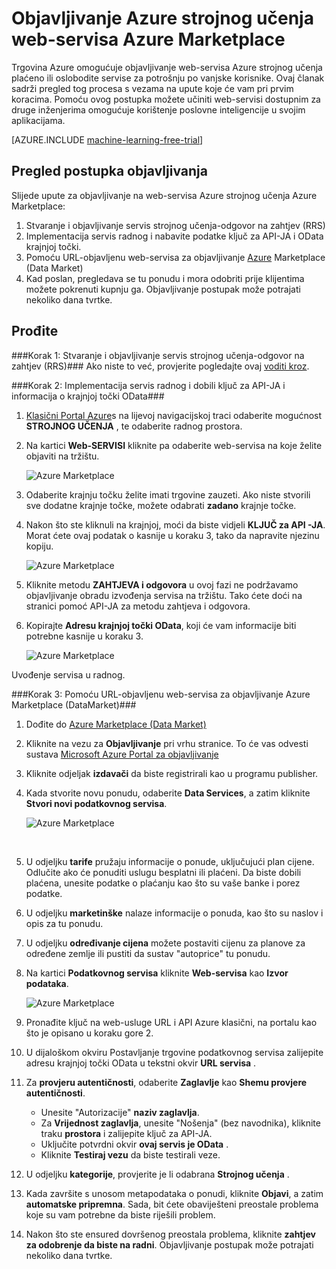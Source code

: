 <properties 
    pageTitle="Objavljivanje strojnog učenja web-servisu Azure Marketplace | Microsoft Azure" 
    description="Kako objaviti na web-servisa Azure strojno učenje Azure Marketplace" 
    services="machine-learning" 
    documentationCenter="" 
    authors="BharathS" 
    manager="jhubbard" 
    editor="cgronlun"/>

<tags 
    ms.service="machine-learning" 
    ms.workload="data-services" 
    ms.tgt_pltfrm="na" 
    ms.devlang="na" 
    ms.topic="article" 
    ms.date="09/08/2016" 
    ms.author="bharaths"/>

# <a name="publish-azure-machine-learning-web-service-to-the-azure-marketplace"></a>Objavljivanje Azure strojnog učenja web-servisa Azure Marketplace 

Trgovina Azure omogućuje objavljivanje web-servisa Azure strojnog učenja plaćeno ili oslobodite servise za potrošnju po vanjske korisnike. Ovaj članak sadrži pregled tog procesa s vezama na upute koje će vam pri prvim koracima. Pomoću ovog postupka možete učiniti web-servisi dostupnim za druge inženjerima omogućuje korištenje poslovne inteligencije u svojim aplikacijama.


[AZURE.INCLUDE [machine-learning-free-trial](../../includes/machine-learning-free-trial.md)]

## <a name="overview-of-the-publishing-process"></a>Pregled postupka objavljivanja 

Slijede upute za objavljivanje na web-servisa Azure strojnog učenja Azure Marketplace:

1. Stvaranje i objavljivanje servis strojnog učenja-odgovor na zahtjev (RRS)
2. Implementacija servis radnog i nabavite podatke ključ za API-JA i OData krajnjoj točki.
3. Pomoću URL-objavljenu web-servisa za objavljivanje [Azure](https://publish.windowsazure.com/workspace/) Marketplace (Data Market) 
4. Kad poslan, pregledava se tu ponudu i mora odobriti prije klijentima možete pokrenuti kupnju ga. Objavljivanje postupak može potrajati nekoliko dana tvrtke. 

## <a name="walk-through"></a>Prođite
###<a name="step-1-create-and-publish-a-machine-learning-request-response-service-rrs"></a>Korak 1: Stvaranje i objavljivanje servis strojnog učenja-odgovor na zahtjev (RRS)###
 Ako niste to već, provjerite pogledajte ovaj [voditi kroz](machine-learning-walkthrough-5-publish-web-service.md).

###<a name="step-2-deploy-the-service-to-production-and-obtain-the-api-key-and-odata-endpoint-information"></a>Korak 2: Implementacija servis radnog i dobili ključ za API-JA i informacija o krajnjoj točki OData###
1. [Klasični Portal Azure](http://manage.windowsazure.com)s na lijevoj navigacijskoj traci odaberite mogućnost **STROJNOG UČENJA** , te odaberite radnog prostora. 

2. Na kartici **Web-SERVISI** kliknite pa odaberite web-servisa na koje želite objaviti na tržištu.

    ![Azure Marketplace][workspace]

3. Odaberite krajnju točku želite imati trgovine zauzeti. Ako niste stvorili sve dodatne krajnje točke, možete odabrati **zadano** krajnje točke.

4. Nakon što ste kliknuli na krajnjoj, moći da biste vidjeli **KLJUČ za API -JA**. Morat ćete ovaj podatak o kasnije u koraku 3, tako da napravite njezinu kopiju.

    ![Azure Marketplace][apikey]

5. Kliknite metodu **ZAHTJEVA i odgovora** u ovoj fazi ne podržavamo objavljivanje obradu izvođenja servisa na tržištu. Tako ćete doći na stranici pomoć API-JA za metodu zahtjeva i odgovora.

6. Kopirajte **Adresu krajnjoj točki OData**, koji će vam informacije biti potrebne kasnije u koraku 3.

    ![Azure Marketplace][odata]




Uvođenje servisa u radnog.



###<a name="step-3-use-the-url-of-the-published-web-service-to-publish-to-azure-marketplace-datamarket"></a>Korak 3: Pomoću URL-objavljenu web-servisa za objavljivanje Azure Marketplace (DataMarket)###

1.  Dođite do [Azure Marketplace (Data Market)](http://datamarket.azure.com/home) 
2.  Kliknite na vezu za **Objavljivanje** pri vrhu stranice. To će vas odvesti sustava [Microsoft Azure Portal za objavljivanje](https://publish.windowsazure.com)
3.  Kliknite odjeljak **izdavači** da biste registrirali kao u programu publisher.
4.  Kada stvorite novu ponudu, odaberite **Data Services**, a zatim kliknite **Stvori novi podatkovnog servisa**. 
 
    ![Azure Marketplace][image1]

    <br />


5.  U odjeljku **tarife** pružaju informacije o ponude, uključujući plan cijene. Odlučite ako će ponuditi uslugu besplatni ili plaćeni. Da biste dobili plaćena, unesite podatke o plaćanju kao što su vaše banke i porez podatke.

6.  U odjeljku **marketinške** nalaze informacije o ponuda, kao što su naslov i opis za tu ponudu.

7.  U odjeljku **određivanje cijena** možete postaviti cijenu za planove za određene zemlje ili pustiti da sustav "autoprice" tu ponudu.

8. Na kartici **Podatkovnog servisa** kliknite **Web-servisa** kao **Izvor podataka**.

    ![Azure Marketplace][image2]

9.  Pronađite ključ na web-usluge URL i API Azure klasični, na portalu kao što je opisano u koraku gore 2.

10. U dijaloškom okviru Postavljanje trgovine podatkovnog servisa zalijepite adresu krajnjoj točki OData u tekstni okvir **URL servisa** .

11. Za **provjeru autentičnosti**, odaberite **Zaglavlje** kao **Shemu provjere autentičnosti**.

    - Unesite "Autorizacije" **naziv zaglavlja**.
    - Za **Vrijednost zaglavlja**, unesite "Nošenja" (bez navodnika), kliknite traku **prostora** i zalijepite ključ za API-JA.
    - Uključite potvrdni okvir **ovaj servis je OData** .
    - Kliknite **Testiraj vezu** da biste testirali veze.

12. U odjeljku **kategorije**, provjerite je li odabrana **Strojnog učenja** .

13. Kada završite s unosom metapodataka o ponudi, kliknite **Objavi**, a zatim **automatske pripremna**. Sada, bit ćete obaviješteni preostale problema koje su vam potrebne da biste riješili problem.

14. Nakon što ste ensured dovršenog preostala problema, kliknite **zahtjev za odobrenje da biste na radni**. Objavljivanje postupak može potrajati nekoliko dana tvrtke. 


[image1]:./media/machine-learning-publish-web-service-to-azure-marketplace/image1.png
[image2]:./media/machine-learning-publish-web-service-to-azure-marketplace/image2.png
[workspace]:./media/machine-learning-publish-web-service-to-azure-marketplace/selectworkspace.png
[apikey]:./media/machine-learning-publish-web-service-to-azure-marketplace/apikey.png
[odata]:./media/machine-learning-publish-web-service-to-azure-marketplace/odata.png
 
